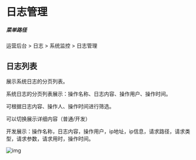 # 日志管理

##### 菜单路径

运营后台 > 日志 > 系统监控 > 日志管理

## 日志列表

展示系统日志的分页列表。

系统日志的分页列表展示：操作名称、日志内容、操作用户、操作时间。

可根据日志内容、操作人、操作时间进行筛选。

可以切换展示详细内容（普通/开发）

开发展示：操作名称，日志内容，操作用户，ip地址，ip信息，请求路径，请求类型，请求参数，请求用时，操作时间。

![img](https://docs.sellwell.cn/help/images/%E6%97%A5%E5%BF%97%E7%AE%A1%E7%90%86.png)
